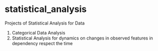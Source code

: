 # statistical_analysis
Projects of Statistical Analysis for Data
1. Categorical Data Analysis
2. Statistical Analysis for dynamics on changes in observed features in dependency respect the time

